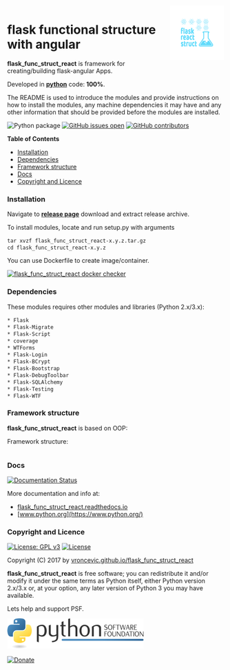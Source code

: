 <img align="right" src="https://raw.githubusercontent.com/vroncevic/flask_func_struct_react/dev/docs/flask_func_struct_react_logo.png" width="25%">

# flask functional structure with angular

**flask_func_struct_react** is framework for creating/building flask-angular Apps.

Developed in **[python](https://www.python.org/)** code: **100%**.

The README is used to introduce the modules and provide instructions on
how to install the modules, any machine dependencies it may have and any
other information that should be provided before the modules are installed.

![Python package](https://github.com/vroncevic/flask_func_struct_react/workflows/Python%20package%20flask_func_struct_react/badge.svg?branch=master) [![GitHub issues open](https://img.shields.io/github/issues/vroncevic/flask_func_struct_react.svg)](https://github.com/vroncevic/flask_func_struct_react/issues) [![GitHub contributors](https://img.shields.io/github/contributors/vroncevic/flask_func_struct_react.svg)](https://github.com/vroncevic/flask_func_struct_react/graphs/contributors)

<!-- START doctoc generated TOC please keep comment here to allow auto update -->
<!-- DON'T EDIT THIS SECTION, INSTEAD RE-RUN doctoc TO UPDATE -->
**Table of Contents**

- [Installation](#installation)
- [Dependencies](#dependencies)
- [Framework structure](#framework-structure)
- [Docs](#docs)
- [Copyright and Licence](#copyright-and-licence)

<!-- END doctoc generated TOC please keep comment here to allow auto update -->

### Installation

Navigate to **[release page](https://github.com/vroncevic/flask_func_struct_react/releases)** download and extract release archive.

To install modules, locate and run setup.py with arguments
```
tar xvzf flask_func_struct_react-x.y.z.tar.gz
cd flask_func_struct_react-x.y.z

```

You can use Dockerfile to create image/container.

[![flask_func_struct_react docker checker](https://github.com/vroncevic/flask_func_struct_react/workflows/flask_func_struct_react%20docker%20checker/badge.svg)](https://github.com/vroncevic/flask_func_struct_react/actions?query=workflow%3A%22flask_func_struct_react+docker+checker%22)

### Dependencies

These modules requires other modules and libraries (Python 2.x/3.x):
```
* Flask
* Flask-Migrate
* Flask-Script
* coverage
* WTForms
* Flask-Login
* Flask-BCrypt
* Flask-Bootstrap
* Flask-DebugToolbar
* Flask-SQLAlchemy
* Flask-Testing
* Flask-WTF
```

### Framework structure

**flask_func_struct_react** is based on OOP:

Framework structure:
```

```

### Docs

[![Documentation Status](https://readthedocs.org/projects/flask_func_struct_react/badge/?version=latest)](https://flask_func_struct_react.readthedocs.io/projects/flask_func_struct_react/en/latest/?badge=latest)

More documentation and info at:
* [flask_func_struct_react.readthedocs.io](https://flask_func_struct_react.readthedocs.io/en/latest/)
* [www.python.org](https://www.python.org/)

### Copyright and Licence

[![License: GPL v3](https://img.shields.io/badge/License-GPLv3-blue.svg)](https://www.gnu.org/licenses/gpl-3.0) [![License](https://img.shields.io/badge/License-Apache%202.0-blue.svg)](https://opensource.org/licenses/Apache-2.0)

Copyright (C) 2017 by [vroncevic.github.io/flask_func_struct_react](https://vroncevic.github.io/flask_func_struct_react/)

**flask_func_struct_react** is free software; you can redistribute it and/or modify
it under the same terms as Python itself, either Python version 2.x/3.x or,
at your option, any later version of Python 3 you may have available.

Lets help and support PSF.

[![Python Software Foundation](https://raw.githubusercontent.com/vroncevic/flask_func_struct_react/dev/docs/psf-logo-alpha.png)](https://www.python.org/psf/)

[![Donate](https://www.paypalobjects.com/en_US/i/btn/btn_donateCC_LG.gif)](https://psfmember.org/index.php?q=civicrm/contribute/transact&reset=1&id=2)
